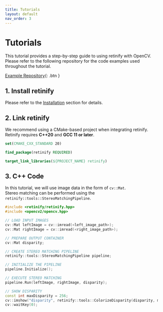 ```yaml
---
title: Tutorials
layout: default
nav_order: 3
---
```


# Tutorials
This tutorial provides a step-by-step guide to using retinify with OpenCV. Please refer to the following repository for the code examples used throughout the tutorial.
  
[Example Repository](https://github.com/retinify/retinify-opencv-template){: .btn }
  
## 1. Install retinify
Please refer to the [Installation](https://retinify.github.io/retinify-documentation/docs/installation.html) section for details.  
  
## 2. Link retinify
We recommend using a CMake-based project when integrating retinify.  
Retinify requires **C++20** and **GCC 11 or later**.  
```cmake
set(CMAKE_CXX_STANDARD 20)

find_package(retinify REQUIRED)

target_link_libraries(${PROJECT_NAME} retinify)
```

## 3. C++ Code
In this tutorial, we will use image data in the form of `cv::Mat`.  
Stereo matching can be performed using the `retinify::tools::StereoMatchingPipeline`.  
  
```c++
#include <retinify/retinify.hpp>
#include <opencv2/opencv.hpp>

// LOAD INPUT IMAGES
cv::Mat leftImage = cv::imread(<left_image_path>);
cv::Mat rightImage = cv::imread(<right_image_path>);

// PREPARE OUTPUT CONTAINER
cv::Mat disparity;

// CREATE STEREO MATCHING PIPELINE
retinify::tools::StereoMatchingPipeline pipeline;

// INITIALIZE THE PIPELINE
pipeline.Initialize();

// EXECUTE STEREO MATCHING
pipeline.Run(leftImage, rightImage, disparity);

// SHOW DISPARITY
const int maxDisparity = 256;
cv::imshow("disparity", retinify::tools::ColorizeDisparity(disparity, maxDisparity));
cv::waitKey(0);
```
